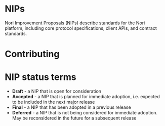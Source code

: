 # NIPs
Nori Improvement Proposals (NIPs) describe standards for the Nori platform, including core protocol specifications, client APIs, and contract standards.

# Contributing

# NIP status terms
* **Draft** - a NIP that is open for consideration
* **Accepted** - a NIP that is planned for immediate adoption, i.e. expected to be included in the next major release
* **Final** - a NIP that has been adopted in a previous release
* **Deferred** - a NIP that is not being considered for immediate adoption. May be reconsidered in the future for a subsequent release
